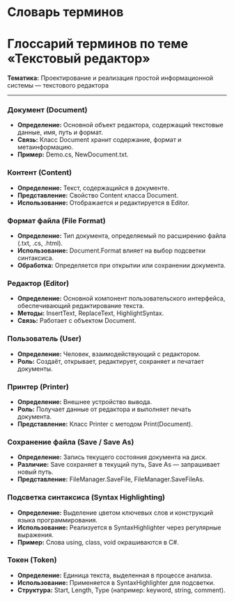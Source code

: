 # Словарь терминов
# Глоссарий терминов по теме «Текстовый редактор»

**Тематика:** Проектирование и реализация простой информационной системы — текстового редактора  

---

### Документ (Document)  
- **Определение:** Основной объект редактора, содержащий текстовые данные, имя, путь и формат.  
- **Связь:** Класс Document хранит содержание, формат и метаинформацию.  
- **Пример:** Demo.cs, NewDocument.txt.  

### Контент (Content)  
- **Определение:** Текст, содержащийся в документе.  
- **Представление:** Свойство Content класса Document.  
- **Использование:** Отображается и редактируется в Editor.  

### Формат файла (File Format)  
- **Определение:** Тип документа, определяемый по расширению файла (.txt, .cs, .html).  
- **Использование:** Document.Format влияет на выбор подсветки синтаксиса.  
- **Обработка:** Определяется при открытии или сохранении документа.  

### Редактор (Editor)  
- **Определение:** Основной компонент пользовательского интерфейса, обеспечивающий редактирование текста.  
- **Методы:** InsertText, ReplaceText, HighlightSyntax.  
- **Связь:** Работает с объектом Document.  

### Пользователь (User)  
- **Определение:** Человек, взаимодействующий с редактором.  
- **Роль:** Создаёт, открывает, редактирует, сохраняет и печатает документы.  

### Принтер (Printer)  
- **Определение:** Внешнее устройство вывода.  
- **Роль:** Получает данные от редактора и выполняет печать документа.  
- **Представление:** Класс Printer с методом Print(Document).  

### Сохранение файла (Save / Save As)  
- **Определение:** Запись текущего состояния документа на диск.  
- **Различие:** Save сохраняет в текущий путь, Save As — запрашивает новый путь.  
- **Представление:** FileManager.SaveFile, FileManager.SaveFileAs.  

### Подсветка синтаксиса (Syntax Highlighting)  
- **Определение:** Выделение цветом ключевых слов и конструкций языка программирования.  
- **Использование:** Реализуется в SyntaxHighlighter через регулярные выражения.  
- **Пример:** Слова using, class, void окрашиваются в C#.  

### Токен (Token)  
- **Определение:** Единица текста, выделенная в процессе анализа.  
- **Использование:** Применяется в SyntaxHighlighter для подсветки.  
- **Структура:** Start, Length, Type (например: keyword, string, comment).
